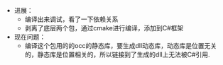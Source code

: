 - 进展： 
	- 编译出来调试，看了一下依赖关系
	- 剥离了底层两个包，通过cmake进行编译，添加到C#框架
- 现在问题：
	- 编译这个包用的的occ的静态库，要生成dll动态库，动态库是位置无关的，静态库是位置相关的，所以链接到了生成的dll上无法被C#引用.